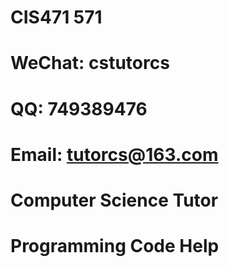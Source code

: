 # CIS471 571

# WeChat: cstutorcs

# QQ: 749389476

# Email: tutorcs@163.com

# Computer Science Tutor

# Programming Code Help
